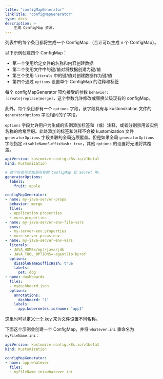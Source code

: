 ```yaml
---
title: "configMapGenerator"
linkTitle: "configMapGenerator"
type: docs
description: >
    生成 ConfigMap 资源.
---
```


列表中的每个条目都将生成一个 ConfigMap （合计可以生成 n 个 ConfigMap）。

以下示例创建四个 ConfigMap：

- 第一个使用给定文件的名称和内容创建数据
- 第二个使用文件中的键/值对将数据创建为键/值
- 第三个使用 `literals` 中的键/值对创建数据作为键/值
- 第四个通过 `options` 设置单个 ConfigMap 的注释和标签

每个 configMapGenerator 项均接受的参数 `behavior: [create|replace|merge]`，这个参数允许修改或替换父级现有的 configMap。

此外，每个条目都有一个 `options` 字段，该字段具有与 kustomization 文件的 `generatorOptions` 字段相同的子字段。

`options` 字段允许用户为生成的实例添加标签和（或）注释，或者分别禁用该实例名称的哈希后缀。此处添加的标签和注释不会被 kustomization 文件 `generatorOptions` 字段关联的全局选项覆盖。但是如果全局 `generatorOptions` 字段指定 `disableNameSuffixHash: true`，其他 `options` 的设置将无法将其覆盖。

```yaml
apiVersion: kustomize.config.k8s.io/v1beta1
kind: Kustomization

# 这个标签将添加到所有的 ConfigMap 和 Secret 中。
generatorOptions:
  labels:
    fruit: apple

configMapGenerator:
- name: my-java-server-props
  behavior: merge
  files:
  - application.properties
  - more.properties
- name: my-java-server-env-file-vars
  envs:
  - my-server-env.properties
  - more-server-props.env
- name: my-java-server-env-vars
  literals:
  - JAVA_HOME=/opt/java/jdk
  - JAVA_TOOL_OPTIONS=-agentlib:hprof
  options:
    disableNameSuffixHash: true
    labels:
      pet: dog
- name: dashboards
  files:
  - mydashboard.json
  options:
    annotations:
      dashboard: "1"
    labels:
      app.kubernetes.io/name: "app1"
```

这里也可以[定义一个 key](https://kubernetes.io/docs/tasks/configure-pod-container/configure-pod-configmap/#define-the-key-to-use-when-creating-a-configmap-from-a-file) 来为文件设置不同名称。

下面这个示例会创建一个 ConfigMap，并将 `whatever.ini` 重命名为 `myFileName.ini`：

```yaml
apiVersion: kustomize.config.k8s.io/v1beta1
kind: Kustomization

configMapGenerator:
- name: app-whatever
  files:
  - myFileName.ini=whatever.ini
```

